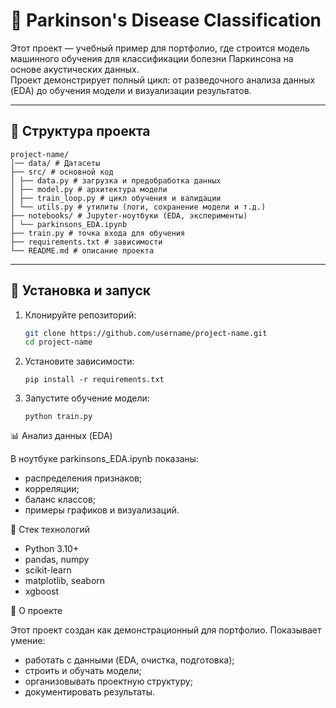 # 🧠 Parkinson's Disease Classification

Этот проект — учебный пример для портфолио, где строится модель машинного обучения для классификации болезни Паркинсона на основе акустических данных.  
Проект демонстрирует полный цикл: от разведочного анализа данных (EDA) до обучения модели и визуализации результатов.

---

## 📂 Структура проекта
```
project-name/
│── data/ # Датасеты
├── src/ # основной код
│ ├── data.py # загрузка и предобработка данных
│ ├── model.py # архитектура модели
│ ├── train_loop.py # цикл обучения и валидации
│ └── utils.py # утилиты (логи, сохранение модели и т.д.)
├── notebooks/ # Jupyter-ноутбуки (EDA, эксперименты)
│ └── parkinsons_EDA.ipynb
├── train.py # точка входа для обучения
├── requirements.txt # зависимости
└── README.md # описание проекта
```

---

## 🚀 Установка и запуск

1. Клонируйте репозиторий:
   ```bash
   git clone https://github.com/username/project-name.git
   cd project-name
   ```
2. Установите зависимости:
    ```
    pip install -r requirements.txt
    ```
3. Запустите обучение модели:
    ```
    python train.py
    ```
📊 Анализ данных (EDA)

В ноутбуке parkinsons_EDA.ipynb
 показаны:

* распределения признаков;
* корреляции;
* баланс классов;
* примеры графиков и визуализаций.

🔧 Стек технологий

- Python 3.10+
- pandas, numpy
- scikit-learn
- matplotlib, seaborn
- xgboost

📌 О проекте

Этот проект создан как демонстрационный для портфолио.
Показывает умение:

* работать с данными (EDA, очистка, подготовка);
* строить и обучать модели;
* организовывать проектную структуру;
* документировать результаты.